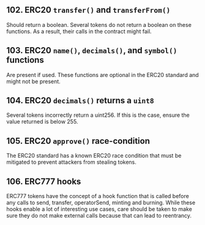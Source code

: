 ## 102. ERC20 `transfer()` and `transferFrom()`

Should return a boolean. Several tokens do not return a boolean on these functions. As a result, their calls in the contract might fail.

## 103. ERC20 `name()`, `decimals()`, and `symbol()` functions

Are present if used. These functions are optional in the ERC20 standard and might not be present.

## 104. ERC20 `decimals()` returns a `uint8`

Several tokens incorrectly return a uint256. If this is the case, ensure the value returned is below 255.

## 105. ERC20 `approve()` race-condition

The ERC20 standard has a known ERC20 race condition that must be mitigated to prevent attackers from stealing tokens.

## 106. ERC777 hooks

ERC777 tokens have the concept of a hook function that is called before any calls to send, transfer, operatorSend, minting and burning. While these hooks enable a lot of interesting use cases, care should be taken to make sure they do not make external calls because that can lead to reentrancy.
